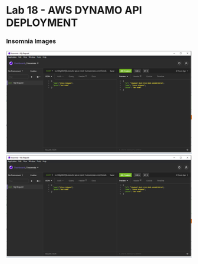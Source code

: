 # Lab 18 - AWS DYNAMO API DEPLOYMENT

### Insomnia Images

![INSOMNIA - POST ](insomniaPost.PNG)
![INSOMNIA - GET ](insomniaGet.PNG)